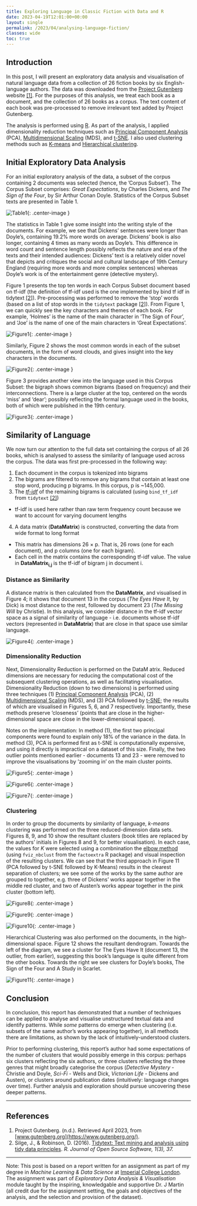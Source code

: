 ```yaml
---
title: Exploring Language in Classic Fiction with Data and R
date: 2023-04-19T12:01:00+00:00
layout: single
permalink: /2023/04/analysing-language-fiction/
classes: wide
toc: true
---
```


## Introduction

In this post, I will present an exploratory data analysis and visualisation of natural language data from a collection of 26 fiction books by six English-language authors. The data was downloaded from the [Project Gutenberg](https://www.gutenberg.org/) website [[1]](#references). For the purposes of this analysis, we treat each book as a document, and the collection of 26 books as a corpus. The text content of each book was pre-processed to remove irrelevant text added by Project Gutenberg.

The analysis is performed using [R](https://www.r-project.org/). As part of the analysis, I applied dimensionality reduction techniques such as [Principal Component Analysis](https://en.wikipedia.org/wiki/Principal_component_analysis) (PCA), [Multidimensional Scaling](https://en.wikipedia.org/wiki/Multidimensional_scaling) (MDS), and [t-SNE](https://en.wikipedia.org/wiki/T-distributed_stochastic_neighbor_embedding). I also used clustering methods such as [K-means](https://en.wikipedia.org/wiki/K-means_clustering) and [Hierarchical clustering](https://en.wikipedia.org/wiki/Hierarchical_clustering).

## Initial Exploratory Data Analysis

For an initial exploratory analysis of the data, a subset of the corpus containing 2 documents was selected (hence, the ’Corpus Subset’). The Corpus Subset comprises: _Great Expectations_, by Charles Dickens, and _The Sign of the Four_, by Sir Arthur Conan Doyle. Statistics of the Corpus Subset texts are presented in Table 1.

![Table1](/assets/img/analysing_language_table1.jpg){: .center-image }

The statistics in Table 1 give some insight into the writing style of the documents. For example, we see that Dickens’ sentences were longer than Doyle’s, containing 19.2% more words on average. Dickens’ book is also longer, containing 4 times as many words as Doyle’s. This difference in word count and sentence length possibly reflects the nature and era of the texts and their intended audiences: Dickens’ text is a relatively older novel that depicts and critiques the social and cultural landscape of 19th Century England (requiring more words and more complex sentences) whereas Doyle’s work is of the entertainment genre (detective mystery).

Figure 1 presents the top ten words in each Corpus Subset document based on tf-idf (the definition of tf-idf used is the one implemented by bind tf idf in tidytext [[2]](#references)). Pre-processing was performed to remove the ‘stop’ words (based on a list of stop words in the `tidytext` package [[2]](#references)). From Figure 1, we can quickly see the key characters and themes of each book. For example, ‘Holmes’ is the name of the main character in ‘The Sign of Four’, and ‘Joe’ is the name of one of the main characters in ‘Great Expectations’. 

![Figure1](/assets/img/analysing_language_fig1.png){: .center-image }

Similarly, Figure 2 shows the most common words in each of the subset documents, in the form of word clouds, and gives insight into the key characters in the documents.

![Figure2](/assets/img/analysing_language_fig2.png){: .center-image }

Figure 3 provides another view into the language used in this Corpus Subset: the bigraph shows common bigrams (based on frequency) and their interconnections. There is a large cluster at the top, centered on the words ‘miss’ and ‘dear’; possibly reflecting the formal language used in the books, both of which were published in the 19th century.

![Figure3](/assets/img/analysing_language_fig3.png){: .center-image }

## Similarity of Language

We now turn our attention to the full data set containing the corpus of all 26 books, which is analysed to assess the similarity of language used across the corpus. The data was first pre-processed in the following way:

1. Each document in the corpus is tokenized into bigrams
2. The bigrams are filtered to remove any bigrams that contain at least one stop word, producing p bigrams. In this corpus, p is \~145,000.
3. The [_tf-idf_](https://en.wikipedia.org/wiki/Tf%E2%80%93idf) of the remaining bigrams is calculated (using `bind_tf_idf` from `tidytext` [[2]](#references))
  * tf-idf is used here rather than raw term frequency count because we want to account for varying document lengths
4. A data matrix (**DataMatrix**) is constructed, converting the data from wide format to long format
  * This matrix has dimensions 26 × p. That is, 26 rows (one for each document), and p columns (one for each bigram). 
  * Each cell in the matrix contains the corresponding tf-idf value. The value in **DataMatrix<sub>i,j</sub>** is the tf-idf of bigram j in document i.

### Distance as Similarity

A distance matrix is then calculated from the **DataMatrix**, and visualised in Figure 4; it shows that document 13 in the corpus (_The Eyes Have It_, by Dick) is most distance to the rest, followed by document 23 (_The Missing Will_ by Christie). In this analysis, we consider distance in the tf-idf vector space as a signal of similarity of language - i.e. documents whose tf-idf vectors (represented in **DataMatrix**) that are close in that space use similar language.

![Figure4](/assets/img/analysing_language_fig4.png){: .center-image }

### Dimensionality Reduction

Next, Dimensionality Reduction is performed on the DataM atrix. Reduced dimensions are necessary for reducing the computational cost of the subsequent clustering operations, as well as facilitating visualisation. Dimensionality Reduction (down to two dimensions) is performed using three techniques (1) [Principal Component Analysis](https://en.wikipedia.org/wiki/Principal_component_analysis) (PCA), (2) [Multidimensional Scaling](https://en.wikipedia.org/wiki/Multidimensional_scaling) (MDS), and (3) PCA followed by [t-SNE](https://en.wikipedia.org/wiki/T-distributed_stochastic_neighbor_embedding); the results of which are visualised in Figures 5, 6, and 7 respectively. Importantly, these methods preserve ’closeness’ (points that are close in the higher-dimensional space are close in the lower-dimensional space).

Notes on the implementation: In method (1), the first two principal components were found to explain only 18% of the variance in the data. In method (3), PCA is performed first as t-SNE is computationally expensive, and using it directly is impractical on a dataset of this size. Finally, the two outlier points mentioned earlier - documents 13 and 23 - were removed to improve the visualisations by ’zooming in’ on the main cluster points.

![Figure5](/assets/img/analysing_language_fig5.png){: .center-image }

![Figure6](/assets/img/analysing_language_fig6.png){: .center-image }

![Figure7](/assets/img/analysing_language_fig7.png){: .center-image }

### Clustering

In order to group the documents by similarity of language, _k-means_ clustering was performed on the three reduced-dimension data sets. Figures 8, 9, and 10 show the resultant clusters (book titles are replaced by the authors’ initials in Figures 8 and 9, for better visualisation). In each case, the values for _K_ were selected using a combnination the [elbow method](https://en.wikipedia.org/wiki/Elbow_method_(clustering)) (using `fviz_nbclust` from the `factoextra` R package) and visual inspection of the resulting clusters. We can see that the third approach in Figure 11 (PCA followed by t-SNE followed by K-Means) results in the clearest separation of clusters; we see some of the works by the same author are grouped to together, e.g. three of Dickens’ works appear together in the middle red cluster, and two of Austen’s works appear together in the pink cluster (bottom left).

![Figure8](/assets/img/analysing_language_fig8.png){: .center-image }

![Figure9](/assets/img/analysing_language_fig9.png){: .center-image }

![Figure10](/assets/img/analysing_language_fig10.png){: .center-image }

Hierarchical Clustering was also performed on the documents, in the high-dimensional space. Figure 12 shows the resultant dendrogram. Towards the left of the diagram, we see a cluster for The Eyes Have It (document 13, the outlier, from earlier), suggesting this book’s language is quite different from the other books. Towards the right we see clusters for Doyle’s books, The Sign of the Four and A Study in Scarlet.

![Figure11](/assets/img/analysing_language_fig11.png){: .center-image }

## Conclusion

In conclusion, this report has demonstrated that a number of techniques can be applied to analyse and visualise unstructured textual data and identify patterns. While _some_ patterns do emerge when clustering (i.e. subsets of the same author’s works appearing together), in all methods there are limitations, as shown by the lack of intuitively-understood clusters. 

Prior to performing clustering, this report’s author had some expectations of the number of clusters that would possibly emerge in this corpus: perhaps six clusters reflecting the six authors, or three clusters reflecting the three genres that might broadly categorise the corpus (_Detective Mystery_ - Christie and Doyle, _Sci-Fi_ - Wells and Dick, _Victorian Life_ - Dickens and Austen), or clusters around publication dates (intuitively: language changes over time). Further analysis and exploration should pursue uncovering these deeper patterns.

---

## References

1. Project Gutenberg. (n.d.). Retrieved April 2023, from [www.gutenberg.org](https://www.gutenberg.org/).
2. Silge, J., & Robinson, D. (2016). [Tidytext: Text mining and analysis using tidy data principles](https://joss.theoj.org/papers/10.21105/joss.00037). _R. Journal of Open Source Software, 1(3), 37._

---

Note: This post is based on a report written for an assignment as part of my degree in _Machine Learning & Data Science_ at [Imperial College London](https://www.imperial.ac.uk). The assignment was part of _Exploratory Data Analysis & Visualisation_ module taught by the inspiring, knowledgable and supportive Dr. J Martin (all credit due for the assignment setting, the goals and objectives of the analysis, and the selection and provision of the dataset).